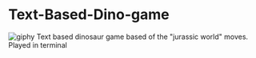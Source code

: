 # Text-Based-Dino-game
![giphy](https://github.com/Swenyee14/Text-Based-Dino-game/assets/120029812/b0221cc6-6fb3-4659-a0c4-80faf244c05f)
Text based dinosaur game based of the "jurassic world" moves. Played in terminal
